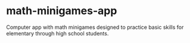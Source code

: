 # math-minigames-app
Computer app with math minigames designed to practice basic skills for elementary through high school students.
